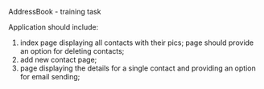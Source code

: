 AddressBook - training task

Application should include:

1) index page displaying all contacts with their pics; page should provide an option for deleting contacts;
2) add new contact page;
3) page displaying the details for a single contact and providing an option for email sending;